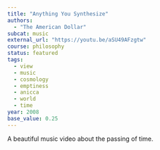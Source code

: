 ```yaml
---
title: "Anything You Synthesize"
authors:
  - "The American Dollar"
subcat: music
external_url: "https://youtu.be/aSU49AFzgtw"
course: philosophy
status: featured
tags:
  - view
  - music
  - cosmology
  - emptiness
  - anicca
  - world
  - time
year: 2008
base_value: 0.25
---
```


A beautiful music video about the passing of time.
